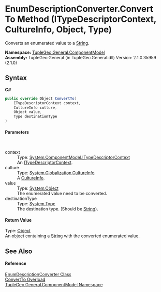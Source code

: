 # EnumDescriptionConverter.ConvertTo Method (ITypeDescriptorContext, CultureInfo, Object, Type)
 

Converts an enumerated value to a <a href="http://msdn2.microsoft.com/en-us/library/s1wwdcbf" target="_blank">String</a>.

**Namespace:**&nbsp;<a href="N_TupleGeo_General_ComponentModel">TupleGeo.General.ComponentModel</a><br />**Assembly:**&nbsp;TupleGeo.General (in TupleGeo.General.dll) Version: 2.1.0.35959 (2.1.0)

## Syntax

**C#**<br />
``` C#
public override Object ConvertTo(
	ITypeDescriptorContext context,
	CultureInfo culture,
	Object value,
	Type destinationType
)
```


#### Parameters
&nbsp;<dl><dt>context</dt><dd>Type: <a href="http://msdn2.microsoft.com/en-us/library/8d4c9xy5" target="_blank">System.ComponentModel.ITypeDescriptorContext</a><br />An <a href="http://msdn2.microsoft.com/en-us/library/8d4c9xy5" target="_blank">ITypeDescriptorContext</a>.</dd><dt>culture</dt><dd>Type: <a href="http://msdn2.microsoft.com/en-us/library/kx54z3k7" target="_blank">System.Globalization.CultureInfo</a><br />A <a href="http://msdn2.microsoft.com/en-us/library/kx54z3k7" target="_blank">CultureInfo</a>.</dd><dt>value</dt><dd>Type: <a href="http://msdn2.microsoft.com/en-us/library/e5kfa45b" target="_blank">System.Object</a><br />The enumerated value need to be converted.</dd><dt>destinationType</dt><dd>Type: <a href="http://msdn2.microsoft.com/en-us/library/42892f65" target="_blank">System.Type</a><br />The destination type. (Should be <a href="http://msdn2.microsoft.com/en-us/library/s1wwdcbf" target="_blank">String</a>).</dd></dl>

#### Return Value
Type: <a href="http://msdn2.microsoft.com/en-us/library/e5kfa45b" target="_blank">Object</a><br />An object containing a <a href="http://msdn2.microsoft.com/en-us/library/s1wwdcbf" target="_blank">String</a> with the converted enumerated value.

## See Also


#### Reference
<a href="T_TupleGeo_General_ComponentModel_EnumDescriptionConverter">EnumDescriptionConverter Class</a><br /><a href="Overload_TupleGeo_General_ComponentModel_EnumDescriptionConverter_ConvertTo">ConvertTo Overload</a><br /><a href="N_TupleGeo_General_ComponentModel">TupleGeo.General.ComponentModel Namespace</a><br />